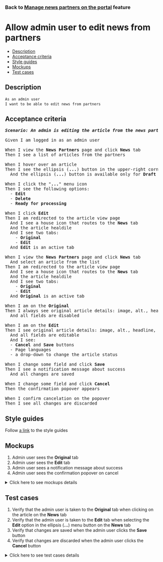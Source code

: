### Back to [Manage news partners on the portal](../../README.md) feature

# Allow admin user to edit news from partners

- [Description](#description)
- [Acceptance criteria](#acceptance-criteria)
- [Style guides](#style-guides)
- [Mockups](#mockups)
- [Test cases](#test-cases)

## Description

    As an admin user
    I want to be able to edit news from partners

## Acceptance criteria

<pre>
<b><i>Scenario: An admin is editing the article from the news partners</i></b>

Given I am logged in as an admin user

When I view the <b>News Partners</b> page and click <b>News</b> tab
Then I see a list of articles from the partners

When I hover over an article
Then I see the ellipsis (<b>...</b>) button in the upper-right corner
  And the ellipsis (<b>...</b>) button is available only for <b>Draft</b> articles

When I click the "<b>...</b>" menu icon
Then I see the following options:
  - <b>Edit</b>
  - <b>Delete</b>
  - <b>Ready for processing</b>

When I click <b>Edit</b>
Then I am redirected to the article view page
  And I see a house icon that routes to the <b>News</b> tab
  And the article healdile
  And I see two tabs:
    - <b>Original</b>
    - <b>Edit</b>
  And <b>Edit</b> is an active tab

When I view the <b>News Partners</b> page and click <b>News</b> tab
  And select an article from the list
Then I am redirected to the article view page
  And I see a house icon that routes to the <b>News</b> tab
  And the article healdile
  And I see two tabs:
    - <b>Original</b>
    - <b>Edit</b>
  And <b>Original</b> is an active tab

When I am on the <b>Original</b>
Then I always see original article details: image, alt., headline, content
  And all fields are disabled

When I am on the <b>Edit</b>
Then I see original article details: image, alt., headline, content
  And all fields are editable
  And I see:
  - <b>Cancel</b> and <b>Save</b> buttons
  - Page languages
  - a drop-down to change the article status

When I change some field and click <b>Save</b>
Then I see a notification message about success
  And all changes are saved

When I change some field and click <b>Cancel</b>
Then the confirmation popover appears

When I confirm cancelation on the popover
Then I see all changes are discarded
</pre>

## Style guides

Follow [a link](https://www.figma.com/proto/0zkkf5WC77OSpvyD6YXpFE/Style-guides?page-id=0%3A1&node-id=19%3A5368&viewport=266%2C48%2C0.54&scaling=min-zoom&starting-point-node-id=19%3A5368) to the style guides

## Mockups

1. Admin user sees the <b>Original</b> tab
2. Admin user sees the <b>Edit</b> tab
3. Admin user sees a notification message about success
4. Admin user sees the confirmation popover on cancel

<details>
  <summary>Click here to see mockups details</summary>

**1. Admin user sees the Original tab:**

![Admin user sees the Original tab](/web_application_features/manage_news_partners/images/partner_news_original_tab.png)

**2. Admin user sees the Edit tab:**

![Admin user sees the Edit tab](/web_application_features/manage_news_partners/images/partner_news_edit_tab.png)

**3. Admin user sees a notification message about success:**

![Admin user sees a notification message about success](/web_application_features/manage_news_partners/images/partner_news_edit_tab_success_save.png)

**4. Admin user sees the confirmation popover on cancel:**

![Admin user sees the confirmation popover on cancel](/web_application_features/manage_news_partners/images/partner_news_edit_tab_cancel_confirmation.png)
</details>

## Test cases

1. Verify that the admin user is taken to the <b>Original</b> tab when clicking on the article on the <b>News</b> tab
2. Verify that the admin user is taken to the <b>Edit</b> tab when selecting the <b>Edit</b> option in the ellipsis (<b>...</b>) menu button on the <b>News</b> tab
3. Verify that changes are saved when the admin user clicks the <b>Save</b> button
4. Verify that changes are discarded when the admin user clicks the <b>Cancel</b> button

<details>
  <summary>Click here to see test cases details</summary>

### **#1. Verify that the admin user is taken to the Original tab when clicking on the article on the News tab**

|Preconditions|Steps|Expected result
--------------|-----|----------
|- Logged in with admin account</br>- There is some partner added|1) Go to the <b>News Partners</b> list page</br>2) Click <b>News</b> tab</br>3) Have some draft articles</br>4) Select article|4) The user is redirected to the <b>Original</b> tab of the selected article|

### **#2. Verify that the admin user is taken to the Edit tab when selecting the Edit option in the ellipsis (...) menu button on the News tab**

|Preconditions|Steps|Expected result
--------------|-----|----------
|- Logged in with admin account</br>- There is some partner added|1) Go to the <b>News Partners</b> list page</br>2) Click <b>News</b> tab</br>3) Have some draft articles</br>4) Hover over the draft article</br>5) Click the ellipsis (<b>...</b>) menu button and select <b>Edit</b> option|4) The user is redirected to the <b>Edit</b> tab of the selected article|

### **#3. Verify that changes are saved when the admin user clicks the Save button**

|Preconditions|Steps|Expected result
--------------|-----|----------
|- Logged in with admin account</br>- There is some partner added|1) Go to the <b>News Partners</b> list page</br>2) Click <b>News</b> tab</br>3) Have some draft articles</br>4) Go to the <b>Edit</b> page of the selected article</br>4) Change any field</br>5) Click the <b>Save</b> button|5) The changes are saved and user sees a notification message about success|

### **#4. Verify that changes are discarded when the admin user clicks the Cancel button**

|Preconditions|Steps|Expected result
--------------|-----|----------
|- Logged in with admin account</br>- There is some partner added|1) Go to the <b>News Partners</b> list page</br>2) Click <b>News</b> tab</br>3) Have some draft articles</br>4) Go to the <b>Edit</b> page of the selected article</br>4) Change any field</br>5) Click the <b>Cancel</b> button</br>6) Confirn cancelation|5) The confirmation popover appears</br>6) The changes are discarded|
</details>
